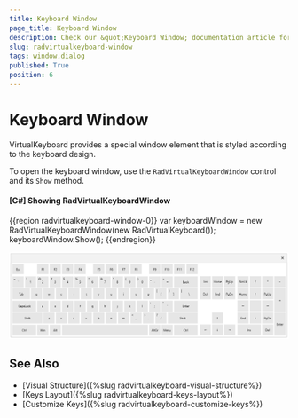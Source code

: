 ```yaml
---
title: Keyboard Window
page_title: Keyboard Window
description: Check our &quot;Keyboard Window; documentation article for the RadVirtualKeyboard WPF control.
slug: radvirtualkeyboard-window
tags: window,dialog
published: True
position: 6
---
```


# Keyboard Window

VirtualKeyboard provides a special window element that is styled according to the keyboard design.

To open the keyboard window, use the `RadVirtualKeyboardWindow` control and its `Show` method. 

#### __[C#] Showing RadVirtualKeyboardWindow__
{{region radvirtualkeyboard-window-0}}
	var keyboardWindow = new RadVirtualKeyboardWindow(new RadVirtualKeyboard());
	keyboardWindow.Show();
{{endregion}}

![WPF RadVirtualKeyboard ](images/radvirtualkeyboard-window-0.png)

## See Also  
* [Visual Structure]({%slug radvirtualkeyboard-visual-structure%})
* [Keys Layout]({%slug radvirtualkeyboard-keys-layout%})
* [Customize Keys]({%slug radvirtualkeyboard-customize-keys%})

